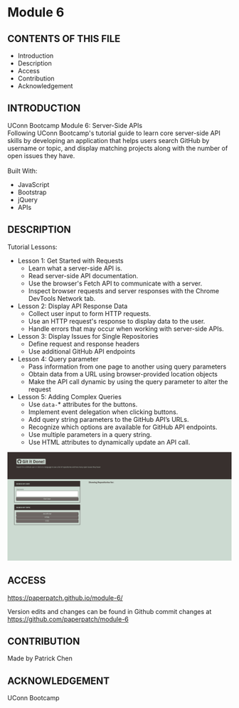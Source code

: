 # Module 6

## CONTENTS OF THIS FILE

* Introduction
* Description
* Access
* Contribution
* Acknowledgement


## INTRODUCTION

UConn Bootcamp Module 6: Server-Side APIs<br />
Following UConn Bootcamp's tutorial guide to learn core server-side API skills by developing an application that helps users search GitHub by username or topic, and display matching projects along with the number of open issues they have.<br />
<br/>
Built With:
- JavaScript
- Bootstrap
- jQuery
- APIs

## DESCRIPTION

Tutorial Lessons:

- Lesson 1: Get Started with Requests
    - Learn what a server-side API is.
    - Read server-side API documentation.
    - Use the browser's Fetch API to communicate with a server.
    - Inspect browser requests and server responses with the Chrome DevTools Network tab.
- Lesson 2: Display API Response Data
    - Collect user input to form HTTP requests.
    - Use an HTTP request's response to display data to the user.
    - Handle errors that may occur when working with server-side APIs.
- Lesson 3: Display Issues for Single Repositories
    - Define request and response headers
    - Use additional GitHub API endpoints
- Lesson 4: Query parameter
    - Pass information from one page to another using query parameters
    - Obtain data from a URL using browser-provided location objects
    - Make the API call dynamic by using the query parameter to alter the request
- Lesson 5: Adding Complex Queries
    - Use `data-`* attributes for the buttons.
    - Implement event delegation when clicking buttons.
    - Add query string parameters to the GitHub API’s URLs.
    - Recognize which options are available for GitHub API endpoints.
    - Use multiple parameters in a query string.
    - Use HTML attributes to dynamically update an API call.

![Alt text](./assets/images/module-6-screenshot.png "webpage screenshot")

## ACCESS
https://paperpatch.github.io/module-6/

Version edits and changes can be found in Github commit changes at https://github.com/paperpatch/module-6

## CONTRIBUTION
Made by Patrick Chen

## ACKNOWLEDGEMENT
UConn Bootcamp